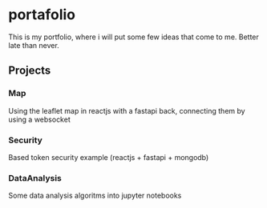 # portafolio
This is my portfolio, where i will put some few ideas that come to me. Better late than never.

## Projects
### Map
Using the leaflet map in reactjs with a fastapi back, connecting them by using a websocket
### Security
Based token security example (reactjs + fastapi + mongodb)
### DataAnalysis
Some data analysis algoritms into jupyter notebooks

